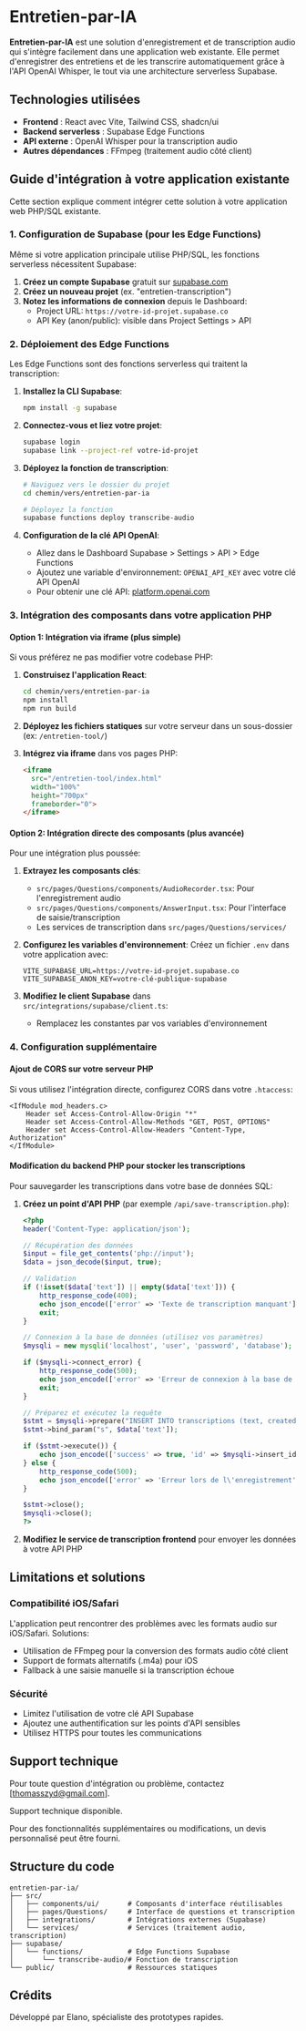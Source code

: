 
# Entretien-par-IA

**Entretien-par-IA** est une solution d'enregistrement et de transcription audio qui s'intègre facilement dans une application web existante. Elle permet d'enregistrer des entretiens et de les transcrire automatiquement grâce à l'API OpenAI Whisper, le tout via une architecture serverless Supabase.

## Technologies utilisées
- **Frontend** : React avec Vite, Tailwind CSS, shadcn/ui
- **Backend serverless** : Supabase Edge Functions
- **API externe** : OpenAI Whisper pour la transcription audio
- **Autres dépendances** : FFmpeg (traitement audio côté client)

## Guide d'intégration à votre application existante

Cette section explique comment intégrer cette solution à votre application web PHP/SQL existante.

### 1. Configuration de Supabase (pour les Edge Functions)

Même si votre application principale utilise PHP/SQL, les fonctions serverless nécessitent Supabase:

1. **Créez un compte Supabase** gratuit sur [supabase.com](https://supabase.com/)
2. **Créez un nouveau projet** (ex. "entretien-transcription")
3. **Notez les informations de connexion** depuis le Dashboard:
   - Project URL: `https://votre-id-projet.supabase.co`
   - API Key (anon/public): visible dans Project Settings > API

### 2. Déploiement des Edge Functions

Les Edge Functions sont des fonctions serverless qui traitent la transcription:

1. **Installez la CLI Supabase**:
   ```bash
   npm install -g supabase
   ```

2. **Connectez-vous et liez votre projet**:
   ```bash
   supabase login
   supabase link --project-ref votre-id-projet
   ```

3. **Déployez la fonction de transcription**:
   ```bash
   # Naviguez vers le dossier du projet
   cd chemin/vers/entretien-par-ia
   
   # Déployez la fonction
   supabase functions deploy transcribe-audio
   ```

4. **Configuration de la clé API OpenAI**:
   - Allez dans le Dashboard Supabase > Settings > API > Edge Functions
   - Ajoutez une variable d'environnement: `OPENAI_API_KEY` avec votre clé API OpenAI
   - Pour obtenir une clé API: [platform.openai.com](https://platform.openai.com/)

### 3. Intégration des composants dans votre application PHP

#### Option 1: Intégration via iframe (plus simple)

Si vous préférez ne pas modifier votre codebase PHP:

1. **Construisez l'application React**:
   ```bash
   cd chemin/vers/entretien-par-ia
   npm install
   npm run build
   ```

2. **Déployez les fichiers statiques** sur votre serveur dans un sous-dossier (ex: `/entretien-tool/`)

3. **Intégrez via iframe** dans vos pages PHP:
   ```html
   <iframe 
     src="/entretien-tool/index.html" 
     width="100%" 
     height="700px" 
     frameborder="0">
   </iframe>
   ```

#### Option 2: Intégration directe des composants (plus avancée)

Pour une intégration plus poussée:

1. **Extrayez les composants clés**:
   - `src/pages/Questions/components/AudioRecorder.tsx`: Pour l'enregistrement audio
   - `src/pages/Questions/components/AnswerInput.tsx`: Pour l'interface de saisie/transcription
   - Les services de transcription dans `src/pages/Questions/services/`

2. **Configurez les variables d'environnement**:
   Créez un fichier `.env` dans votre application avec:
   ```
   VITE_SUPABASE_URL=https://votre-id-projet.supabase.co
   VITE_SUPABASE_ANON_KEY=votre-clé-publique-supabase
   ```

3. **Modifiez le client Supabase** dans `src/integrations/supabase/client.ts`:
   - Remplacez les constantes par vos variables d'environnement

### 4. Configuration supplémentaire

#### Ajout de CORS sur votre serveur PHP

Si vous utilisez l'intégration directe, configurez CORS dans votre `.htaccess`:

```
<IfModule mod_headers.c>
    Header set Access-Control-Allow-Origin "*"
    Header set Access-Control-Allow-Methods "GET, POST, OPTIONS"
    Header set Access-Control-Allow-Headers "Content-Type, Authorization"
</IfModule>
```

#### Modification du backend PHP pour stocker les transcriptions

Pour sauvegarder les transcriptions dans votre base de données SQL:

1. **Créez un point d'API PHP** (par exemple `/api/save-transcription.php`):
   ```php
   <?php
   header('Content-Type: application/json');
   
   // Récupération des données
   $input = file_get_contents('php://input');
   $data = json_decode($input, true);
   
   // Validation
   if (!isset($data['text']) || empty($data['text'])) {
       http_response_code(400);
       echo json_encode(['error' => 'Texte de transcription manquant']);
       exit;
   }
   
   // Connexion à la base de données (utilisez vos paramètres)
   $mysqli = new mysqli('localhost', 'user', 'password', 'database');
   
   if ($mysqli->connect_error) {
       http_response_code(500);
       echo json_encode(['error' => 'Erreur de connexion à la base de données']);
       exit;
   }
   
   // Préparez et exécutez la requête
   $stmt = $mysqli->prepare("INSERT INTO transcriptions (text, created_at) VALUES (?, NOW())");
   $stmt->bind_param("s", $data['text']);
   
   if ($stmt->execute()) {
       echo json_encode(['success' => true, 'id' => $mysqli->insert_id]);
   } else {
       http_response_code(500);
       echo json_encode(['error' => 'Erreur lors de l\'enregistrement']);
   }
   
   $stmt->close();
   $mysqli->close();
   ?>
   ```

2. **Modifiez le service de transcription frontend** pour envoyer les données à votre API PHP

## Limitations et solutions

### Compatibilité iOS/Safari
L'application peut rencontrer des problèmes avec les formats audio sur iOS/Safari. Solutions:

- Utilisation de FFmpeg pour la conversion des formats audio côté client
- Support de formats alternatifs (.m4a) pour iOS
- Fallback à une saisie manuelle si la transcription échoue

### Sécurité
- Limitez l'utilisation de votre clé API Supabase
- Ajoutez une authentification sur les points d'API sensibles
- Utilisez HTTPS pour toutes les communications

## Support technique

Pour toute question d'intégration ou problème, contactez [thomasszyd@gmail.com].

Support technique disponible.

Pour des fonctionnalités supplémentaires ou modifications, un devis personnalisé peut être fourni.

## Structure du code

```
entretien-par-ia/
├── src/
│   ├── components/ui/       # Composants d'interface réutilisables
│   ├── pages/Questions/     # Interface de questions et transcription
│   ├── integrations/        # Intégrations externes (Supabase)
│   └── services/            # Services (traitement audio, transcription)
├── supabase/
│   └── functions/           # Edge Functions Supabase
│       └── transcribe-audio/# Fonction de transcription
└── public/                  # Ressources statiques
```

## Crédits
Développé par Elano, spécialiste des prototypes rapides.
